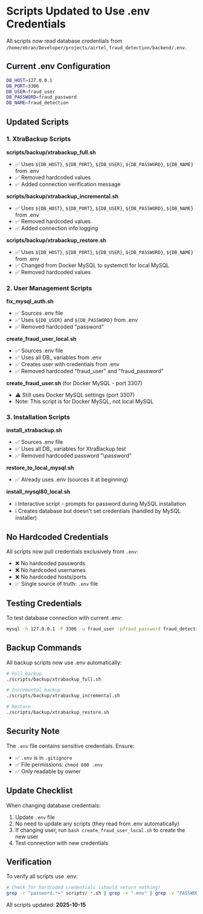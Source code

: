 # Scripts Updated to Use .env Credentials

All scripts now read database credentials from `/home/ebran/Developer/projects/airtel_fraud_detection/backend/.env`.

## Current .env Configuration

```bash
DB_HOST=127.0.0.1
DB_PORT=3306
DB_USER=fraud_user
DB_PASSWORD=fraud_password
DB_NAME=fraud_detection
```

## Updated Scripts

### 1. XtraBackup Scripts
**scripts/backup/xtrabackup_full.sh**
- ✅ Uses `${DB_HOST}`, `${DB_PORT}`, `${DB_USER}`, `${DB_PASSWORD}`, `${DB_NAME}` from .env
- ✅ Removed hardcoded values
- ✅ Added connection verification message

**scripts/backup/xtrabackup_incremental.sh**
- ✅ Uses `${DB_HOST}`, `${DB_PORT}`, `${DB_USER}`, `${DB_PASSWORD}`, `${DB_NAME}` from .env
- ✅ Removed hardcoded values
- ✅ Added connection info logging

**scripts/backup/xtrabackup_restore.sh**
- ✅ Uses `${DB_HOST}`, `${DB_PORT}`, `${DB_USER}`, `${DB_PASSWORD}`, `${DB_NAME}` from .env
- ✅ Changed from Docker MySQL to systemctl for local MySQL
- ✅ Removed hardcoded values

### 2. User Management Scripts
**fix_mysql_auth.sh**
- ✅ Sources .env file
- ✅ Uses `${DB_USER}` and `${DB_PASSWORD}` from .env
- ✅ Removed hardcoded "password"

**create_fraud_user_local.sh**
- ✅ Sources .env file
- ✅ Uses all DB_ variables from .env
- ✅ Creates user with credentials from .env
- ✅ Removed hardcoded "fraud_user" and "fraud_password"

**create_fraud_user.sh** (for Docker MySQL - port 3307)
- ⚠️ Still uses Docker MySQL settings (port 3307)
- Note: This script is for Docker MySQL, not local MySQL

### 3. Installation Scripts
**install_xtrabackup.sh**
- ✅ Sources .env file
- ✅ Uses all DB_ variables for XtraBackup test
- ✅ Removed hardcoded password "\password"

**restore_to_local_mysql.sh**
- ✅ Already uses .env (sources it at beginning)

**install_mysql80_local.sh**
- ℹ️ Interactive script - prompts for password during MySQL installation
- ℹ️ Creates database but doesn't set credentials (handled by MySQL installer)

## No Hardcoded Credentials

All scripts now pull credentials exclusively from `.env`:
- ❌ No hardcoded passwords
- ❌ No hardcoded usernames
- ❌ No hardcoded hosts/ports
- ✅ Single source of truth: `.env` file

## Testing Credentials

To test database connection with current .env:
```bash
mysql -h 127.0.0.1 -P 3306 -u fraud_user -pfraud_password fraud_detection -e "SELECT 1"
```

## Backup Commands

All backup scripts now use .env automatically:
```bash
# Full backup
./scripts/backup/xtrabackup_full.sh

# Incremental backup
./scripts/backup/xtrabackup_incremental.sh

# Restore
./scripts/backup/xtrabackup_restore.sh
```

## Security Note

The `.env` file contains sensitive credentials. Ensure:
- ✅ `.env` is in `.gitignore`
- ✅ File permissions: `chmod 600 .env`
- ✅ Only readable by owner

## Update Checklist

When changing database credentials:
1. Update `.env` file
2. No need to update any scripts (they read from .env automatically)
3. If changing user, run `bash create_fraud_user_local.sh` to create the new user
4. Test connection with new credentials

## Verification

To verify all scripts use .env:
```bash
# Check for hardcoded credentials (should return nothing)
grep -r "password.*=" scripts/ *.sh | grep -v ".env" | grep -v "PASSWORD="
```

All scripts updated: **2025-10-15**
